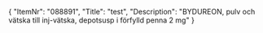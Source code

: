 {
  "ItemNr": "088891",
  "Title": "test",
  "Description": "BYDUREON, pulv och vätska till inj-vätska, depotsusp i förfylld penna 2 mg"
}